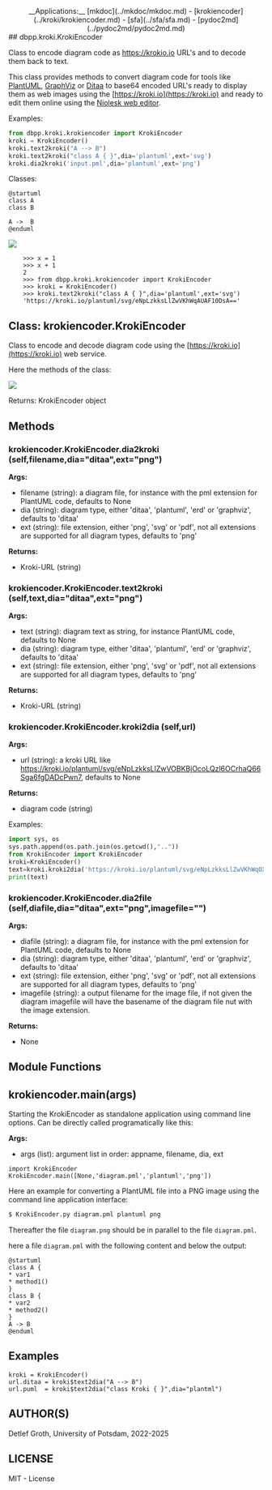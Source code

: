 <center>
    __Applications:__ 
    [mkdoc](../mkdoc/mkdoc.md) -
    [krokiencoder](../kroki/krokiencoder.md) -
    [sfa](../sfa/sfa.md) -
    [pydoc2md](../pydoc2md/pydoc2md.md)
</center>
## dbpp.kroki.KrokiEncoder 

Class to encode diagram code as https://krokio.io URL's and to decode 
them back to text.

This class provides methods to convert diagram code for tools like 
[PlantUML](https://plantuml.com), [GraphViz](https://www.graphviz.org) or
[Ditaa](https://ditaa.sourceforge.net/) to base64 encoded URL's ready to display 
them as web images using the [https://kroki.io](https://kroki.io) and ready to edit them online
 using the [Niolesk web editor](https://niolesk.top/).

Examples:

```python
from dbpp.kroki.krokiencoder import KrokiEncoder
kroki = KrokiEncoder()
kroki.text2kroki("A --> B")
kroki.text2kroki("class A { }",dia='plantuml',ext='svg')  
kroki.dia2kroki('input.pml',dia='plantuml',ext='png')
```     

Classes:

```
@startuml
class A
class B

A ->  B
@enduml

```
![](https://kroki.io/plantuml/png/eNpzKC5JLCopzc3hSs5JLC5WcITSTlxcjgq6dgpAhkNqXgpIAQA1mgz7)

```
    >>> x = 1
    >>> x + 1
    2
    >>> from dbpp.kroki.krokiencoder import KrokiEncoder
    >>> kroki = KrokiEncoder()
    >>> kroki.text2kroki("class A { }",dia='plantuml',ext='svg')  
    'https://kroki.io/plantuml/svg/eNpLzkksLlZwVKhWqAUAF10DsA=='
```


## Class: krokiencoder.KrokiEncoder

Class to encode and decode diagram code using the 
[https://kroki.io](https://kroki.io) web service.

Here the methods of the class:

![](https://kroki.io/plantuml/png/eNpTUFBQcCguSSwqKc3N4QJyFJJzEouLFbyL8rMzXfOS81NSixSqFcAyIKCtkJKZaJSWmZOqoYkmmA3SgiIKFjECyqGIlqRWlKAorgWTDql5KSA3AAAftSWH)

Returns: 
   KrokiEncoder object


## Methods


### krokiencoder.KrokiEncoder.dia2kroki (self,filename,dia="ditaa",ext="png")



__Args:__

* filename (string): a diagram file, for instance with the pml extension for 
                       PlantUML code, defaults to None
* dia (string): diagram type, either 'ditaa', 'plantuml', 'erd' or 'graphviz', 
                  defaults to 'ditaa'
* ext (string): file extension, either 'png', 'svg' or 'pdf', not all extensions are supported for all diagram types,
                  defaults to 'png'


__Returns:__

* Kroki-URL (string)

### krokiencoder.KrokiEncoder.text2kroki (self,text,dia="ditaa",ext="png")



__Args:__

* text (string): diagram text as string, for instance PlantUML 
                       code, defaults to None
* dia (string): diagram type, either 'ditaa', 'plantuml', 'erd' or 'graphviz', 
                  defaults to 'ditaa'
* ext (string): file extension, either 'png', 'svg' or 'pdf', not all extensions are supported for all diagram types,
                  defaults to 'png'

__Returns:__

* Kroki-URL (string)
    

### krokiencoder.KrokiEncoder.kroki2dia (self,url)



__Args:__

* url (string): a kroki URL like https://kroki.io/plantuml/svg/eNpLzkksLlZwVOBKBjOcoLQzl6OCrhaQ66Sga6fgDADcPwn7,
                       defaults to None

__Returns:__

* diagram code (string)
    
Examples:

```{.py echo=true}
import sys, os
sys.path.append(os.path.join(os.getcwd(),".."))
from KrokiEncoder import KrokiEncoder
kroki=KrokiEncoder()
text=kroki.kroki2dia('https://kroki.io/plantuml/svg/eNpLzkksLlZwVKhWqOXiSgZznCAcRwVdLQUnAJ-uCKI=')
print(text)
```

### krokiencoder.KrokiEncoder.dia2file (self,diafile,dia="ditaa",ext="png",imagefile="")



__Args:__

* diafile (string): a diagram file, for instance with the pml extension for 
                       PlantUML code, defaults to None
* dia (string): diagram type, either 'ditaa', 'plantuml', 'erd' or 'graphviz', 
                  defaults to 'ditaa'
* ext (string): file extension, either 'png', 'svg' or 'pdf', not all extensions are supported for all diagram types,
                  defaults to 'png'
* imagefile (string): a output filename for the image file, if not given the diagram
              imagefile will have the basename of the diagram file nut with the image extension.

__Returns:__

* None
## Module Functions


## krokiencoder.main(args)


Starting the KrokiEncoder as standalone application using command line options. Can 
be directly called programatically like this:


__Args:__

* args (list): argument list in order: appname, filename, dia, ext

```
import KrokiEncoder
KrokiEncoder.main([None,'diagram.pml','plantuml','png'])
```

Here an example for converting a PlantUML file into a PNG image using the command line 
application interface:

```bash
$ KrokiEncoder.py diagram.pml plantuml png
```

Thereafter the file ```diagram.png``` should be in parallel to the file ``diagram.pml``.

here a file ``diagram.pml`` with the following content and below the output:

```{.kroki dia=plantuml,eval=false,echo=true}
@startuml
class A {
* var1
* method1()
}
class B {
* var2
* method2()
}
A -> B
@enduml
```  
## <a name="example">Examples</a>

```
kroki = KrokiEncoder()
url.ditaa = kroki$text2dia("A --> B")
url.puml  = kroki$text2dia("class Kroki { }",dia="plantml")
```  
 
## <a name="authors">AUTHOR(S)</a>

Detlef Groth, University of Potsdam, 2022-2025

## LICENSE

MIT - License
